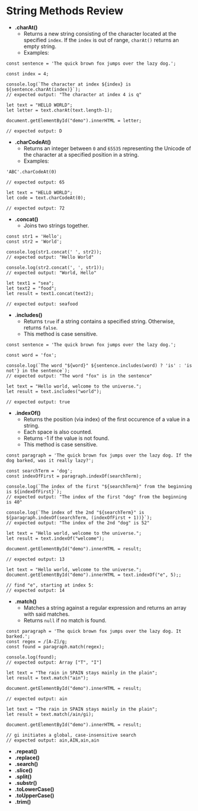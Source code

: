 <h1>String Methods Review</h1>

- **.charAt()**
  - Returns a new string consisting of the character located at the specified `index`. If the `index` is out of range, `charAt()` returns an empty string.
  - Examples:
```
const sentence = 'The quick brown fox jumps over the lazy dog.';

const index = 4;

console.log(`The character at index ${index} is ${sentence.charAt(index)}`);
// expected output: "The character at index 4 is q"
```

```
let text = "HELLO WORLD";
let letter = text.charAt(text.length-1);

document.getElementById("demo").innerHTML = letter;

// expected output: D
```
- **.charCodeAt()**
  - Returns an integer between `0` and `65535` representing the Unicode of the character at a specified position in a string.
  - Examples:
```
'ABC'.charCodeAt(0) 

// expected output: 65
```

```
let text = "HELLO WORLD";
let code = text.charCodeAt(0);

// expected output: 72
```
- **.concat()**
  - Joins two strings together.
```
const str1 = 'Hello';
const str2 = 'World';

console.log(str1.concat(' ', str2));
// expected output: "Hello World"

console.log(str2.concat(', ', str1));
// expected output: "World, Hello"
```

```
let text1 = "sea";
let text2 = "food";
let result = text1.concat(text2);

// expected output: seafood
```
- **.includes()**
  - Returns `true` if a string contains a specified string. Otherwise, returns `false`.
  - This method is case sensitive.
```
const sentence = 'The quick brown fox jumps over the lazy dog.';

const word = 'fox';

console.log(`The word "${word}" ${sentence.includes(word) ? 'is' : 'is not'} in the sentence`);
// expected output: "The word "fox" is in the sentence"
```

```
let text = "Hello world, welcome to the universe.";
let result = text.includes("world");

// expected output: true
```
- **.indexOf()**
  - Returns the position (via index) of the first occurence of a value in a string.
  - Each space is also counted.
  - Returns -1 if the value is not found.
  - This method is case sensitive.
```
const paragraph = 'The quick brown fox jumps over the lazy dog. If the dog barked, was it really lazy?';

const searchTerm = 'dog';
const indexOfFirst = paragraph.indexOf(searchTerm);

console.log(`The index of the first "${searchTerm}" from the beginning is ${indexOfFirst}`);
// expected output: "The index of the first "dog" from the beginning is 40"

console.log(`The index of the 2nd "${searchTerm}" is ${paragraph.indexOf(searchTerm, (indexOfFirst + 1))}`);
// expected output: "The index of the 2nd "dog" is 52"
```

```
let text = "Hello world, welcome to the universe.";
let result = text.indexOf("welcome");

document.getElementById("demo").innerHTML = result;

// expected output: 13
```

```
let text = "Hello world, welcome to the universe.";
document.getElementById("demo").innerHTML = text.indexOf("e", 5);;

// find "e", starting at index 5:
// expected output: 14
```
- **.match()**
  - Matches a string against a regular expression and returns an array with said matches.
  - Returns `null` if no match is found.
```
const paragraph = 'The quick brown fox jumps over the lazy dog. It barked.';
const regex = /[A-Z]/g;
const found = paragraph.match(regex);

console.log(found);
// expected output: Array ["T", "I"]
```

```
let text = "The rain in SPAIN stays mainly in the plain";
let result = text.match("ain");
 
document.getElementById("demo").innerHTML = result;

// expected output: ain
```

```
let text = "The rain in SPAIN stays mainly in the plain";
let result = text.match(/ain/gi);

document.getElementById("demo").innerHTML = result;

// gi initiates a global, case-insensitive search
// expected output: ain,AIN,ain,ain
```
- **.repeat()**
- **.replace()**
- **.search()**
- **.slice()**
- **.split()**
- **.substr()**
- **.toLowerCase()**
- **.toUpperCase()**
- **.trim()**
